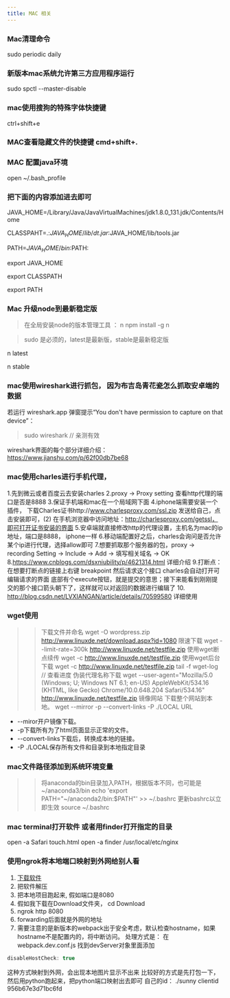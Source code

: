 ```yaml
---
title: MAC 相关
---
```


### Mac清理命令
   sudo periodic daily

### 新版本mac系统允许第三方应用程序运行
  sudo spctl --master-disable

### mac使用搜狗的特殊字体快捷键
  ctrl+shift+e

### MAC查看隐藏文件的快捷键 cmd+shift+.

### MAC 配置java环境
  open ~/.bash_profile
### 把下面的内容添加进去即可
JAVA_HOME=/Library/Java/JavaVirtualMachines/jdk1.8.0_131.jdk/Contents/Home

CLASSPAHT=.:$JAVA_HOME/lib/dt.jar:$JAVA_HOME/lib/tools.jar

PATH=$JAVA_HOME/bin:$PATH:

export JAVA_HOME

export CLASSPATH

export PATH

### Mac 升级node到最新稳定版
> 在全局安装node的版本管理工具  ： n
  npm install -g n

> sudo 是必须的，latest是最新版，stable是最新稳定版

  n latest

  n stable

### mac使用wireshark进行抓包， 因为布吉岛青花瓷怎么抓取安卓端的数据
若运行 wireshark.app 弹窗提示“You don't have permission to capture on that device”：
> sudo wireshark    // 亲测有效

wireshark界面的每个部分详细介绍： https://www.jianshu.com/p/62f00db7be68

### mac使用charles进行手机代理，
1.先到微云或者百度云去安装charles
2.proxy -> Proxy setting 查看http代理的端口是否是8888
3.保证手机端和mac在一个局域网下面
4.iphone端需要安装一个插件， 下载Charles证书http://www.charlesproxy.com/ssl.zip 发送给自己，点击安装即可，(2) 在手机浏览器中访问地址：http://charlesproxy.com/getssl，即可打开证书安装的界面
5.安卓端就直接修改http的代理设置，主机名为mac的ip地址，端口是8888， iphone一样
6.移动端配置好之后，charles会询问是否允许某个ip进行代理，选择allow即可
7.想要抓取那个服务器的包，proxy -> recording Setting -> Include -> Add -> 填写相关域名 -> OK
8.https://www.cnblogs.com/dsxniubility/p/4621314.html 详细介绍
9.打断点： 在想要打断点的链接上右键  breakpoint 然后请求这个接口 charles会自动打开可编辑请求的界面  底部有个execute按钮，就是提交的意思；接下来能看到刚刚提交的那个接口箭头朝下了，这样就可以对返回的数据进行编辑了
10.  http://blog.csdn.net/LVXIANGAN/article/details/70599580 详细使用

### wget使用
>> 下载文件并命名
  wget -O wordpress.zip http://www.linuxde.net/download.aspx?id=1080
>> 限速下载
  wget --limit-rate=300k http://www.linuxde.net/testfile.zip
>> 使用wget断点续传
  wget -c http://www.linuxde.net/testfile.zip
>> 使用wget后台下载
  wget -c http://www.linuxde.net/testfile.zip
  tail -f wget-log    // 查看进度
>> 伪装代理名称下载
  wget --user-agent="Mozilla/5.0 (Windows; U; Windows NT 6.1; en-US) AppleWebKit/534.16 (KHTML, like Gecko) Chrome/10.0.648.204 Safari/534.16" http://www.linuxde.net/testfile.zip
>> 镜像网站  下载整个网站到本地。
  wget --mirror -p --convert-links -P ./LOCAL URL
  * --miror开户镜像下载。
  * -p下载所有为了html页面显示正常的文件。
  * --convert-links下载后，转换成本地的链接。
  * -P ./LOCAL保存所有文件和目录到本地指定目录

### mac文件路径添加到系统环境变量
>> 将anaconda的bin目录加入PATH，根据版本不同，也可能是~/anaconda3/bin
  echo 'export PATH="~/anaconda2/bin:$PATH"' >> ~/.bashrc
>> 更新bashrc以立即生效
  source ~/.bashrc  

### mac terminal打开软件 或者用finder打开指定的目录
  open -a Safari touch.html
  open -a finder /usr/local/etc/nginx

### 使用ngrok将本地端口映射到外网给别人看
1. [下载软件](https://ngrok.com/download)
2. 把软件解压
3. 把本地项目跑起来, 假如端口是8080
4. 假如我下载在Download文件夹， cd Download
5. ngrok http 8080
6. forwarding后面就是外网的地址
7. 需要注意的是新版本的webpack出于安全考虑，默认检查hostname，如果hostname不是配置内的，将中断访问。
处理方式是： 在webpack.dev.conf.js 找到devServer对象里面添加
```js
disableHostCheck: true
```
这种方式映射到外网，会出现本地图片显示不出来
比较好的方式是先打包一下，然后用python跑起来，把python端口映射出去即可
自己的id： ./sunny clientid 956b67e3d71bc6fd
